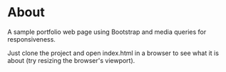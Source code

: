 # About

A sample portfolio web page using Bootstrap and media queries for responsiveness.

Just clone the project and open index.html in a browser to see what it is about (try resizing the browser's viewport).
